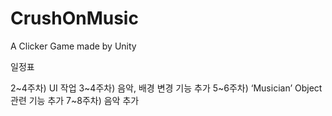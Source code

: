 # CrushOnMusic
A Clicker Game made by Unity



일정표

2~4주차) UI 작업
3~4주차) 음악, 배경 변경 기능 추가
5~6주차) ‘Musician’ Object 관련 기능 추가
7~8주차) 음악 추가 
